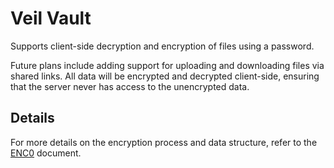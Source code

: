 # Veil Vault

Supports client-side decryption and encryption of files using a password. 

Future plans include adding support for uploading and downloading files via shared links. All data will be encrypted and decrypted client-side, ensuring that the server never has access to the unencrypted data.

## Details

For more details on the encryption process and data structure, refer to the [ENC0](enc0.md) document.